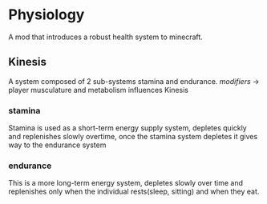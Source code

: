 # Physiology

A mod that introduces a robust health system to minecraft.

## Kinesis

A system composed of 2 sub-systems stamina and endurance.
*modifiers* -> player musculature and metabolism influences Kinesis

### stamina

Stamina is used as a short-term energy supply system, depletes quickly and
replenishes slowly overtime, once the stamina system depletes it gives way to
the endurance system

### endurance

This is a more long-term energy system, depletes slowly over time and replenishes
only when the individual rests(sleep, sitting) and when they eat.
